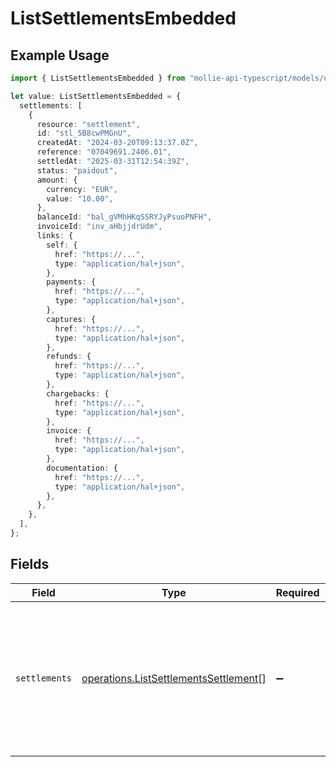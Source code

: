 # ListSettlementsEmbedded

## Example Usage

```typescript
import { ListSettlementsEmbedded } from "mollie-api-typescript/models/operations";

let value: ListSettlementsEmbedded = {
  settlements: [
    {
      resource: "settlement",
      id: "stl_5B8cwPMGnU",
      createdAt: "2024-03-20T09:13:37.0Z",
      reference: "07049691.2406.01",
      settledAt: "2025-03-31T12:54:39Z",
      status: "paidout",
      amount: {
        currency: "EUR",
        value: "10.00",
      },
      balanceId: "bal_gVMhHKqSSRYJyPsuoPNFH",
      invoiceId: "inv_aHbjjdrUdm",
      links: {
        self: {
          href: "https://...",
          type: "application/hal+json",
        },
        payments: {
          href: "https://...",
          type: "application/hal+json",
        },
        captures: {
          href: "https://...",
          type: "application/hal+json",
        },
        refunds: {
          href: "https://...",
          type: "application/hal+json",
        },
        chargebacks: {
          href: "https://...",
          type: "application/hal+json",
        },
        invoice: {
          href: "https://...",
          type: "application/hal+json",
        },
        documentation: {
          href: "https://...",
          type: "application/hal+json",
        },
      },
    },
  ],
};
```

## Fields

| Field                                                                                                                                                    | Type                                                                                                                                                     | Required                                                                                                                                                 | Description                                                                                                                                              |
| -------------------------------------------------------------------------------------------------------------------------------------------------------- | -------------------------------------------------------------------------------------------------------------------------------------------------------- | -------------------------------------------------------------------------------------------------------------------------------------------------------- | -------------------------------------------------------------------------------------------------------------------------------------------------------- |
| `settlements`                                                                                                                                            | [operations.ListSettlementsSettlement](../../models/operations/listsettlementssettlement.md)[]                                                           | :heavy_minus_sign:                                                                                                                                       | An array of settlement objects. For a complete reference<br/>of the settlement object, refer to the [Get settlement endpoint](get-settlement) documentation. |